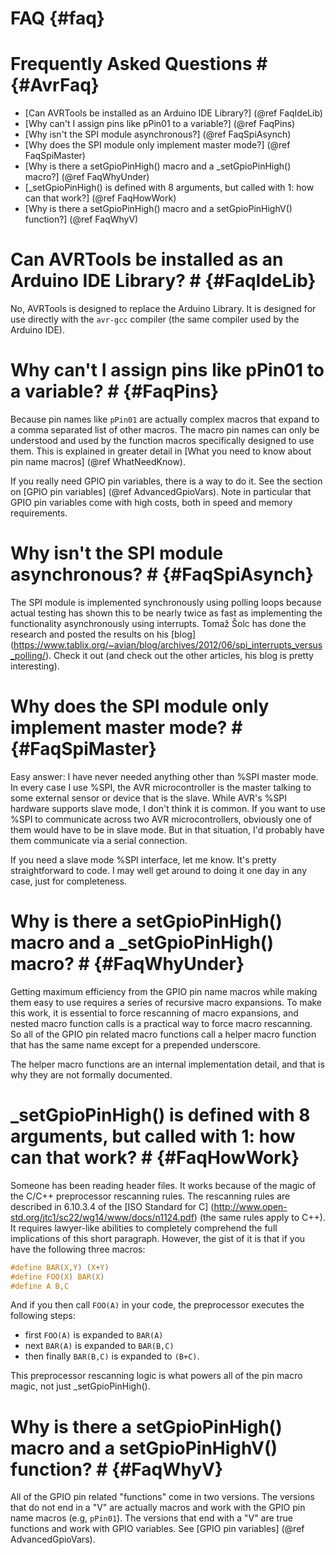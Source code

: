 FAQ                   {#faq}
=================


# Frequently Asked Questions #              {#AvrFaq}

- [Can AVRTools be installed as an Arduino IDE Library?] (@ref FaqIdeLib)
- [Why can't I assign pins like pPin01 to a variable?] (@ref FaqPins)
- [Why isn't the SPI module asynchronous?] (@ref FaqSpiAsynch)
- [Why does the SPI module only implement master mode?] (@ref FaqSpiMaster)
- [Why is there a setGpioPinHigh() macro and a _setGpioPinHigh() macro?] (@ref FaqWhyUnder)
- [_setGpioPinHigh() is defined with 8 arguments, but called with 1: how can that work?] (@ref FaqHowWork)
- [Why is there a setGpioPinHigh() macro and a setGpioPinHighV() function?] (@ref FaqWhyV)



# Can AVRTools be installed as an Arduino IDE Library? #      {#FaqIdeLib}

No, AVRTools is designed to replace the Arduino Library.  It is designed for use directly
with the `avr-gcc` compiler (the
same compiler used by the Arduino IDE).


# Why can't I assign pins like pPin01 to a variable? #      {#FaqPins}

Because pin names like `pPin01` are actually complex macros that expand to a
comma separated list of other macros.  The macro pin names can only be understood
and used by the function macros specifically designed to use them. This is
explained in greater detail in
[What you need to know about pin name macros] (@ref WhatNeedKnow).

If you really need GPIO pin variables, there is a way to do it.
See the section on [GPIO pin variables] (@ref AdvancedGpioVars). Note in particular
that GPIO pin variables come with high costs, both in speed and memory requirements.



# Why isn't the SPI module asynchronous? #                                      {#FaqSpiAsynch}

The SPI module is implemented synchronously using polling loops because actual testing
has shown this to be nearly twice as fast as implementing the functionality
asynchronously using interrupts.  Tomaž Šolc has done the research and posted the
results on his
[blog] (https://www.tablix.org/~avian/blog/archives/2012/06/spi_interrupts_versus_polling/).
Check it out (and check out the other articles, his blog is pretty interesting).




# Why does the SPI module only implement master mode? #                     {#FaqSpiMaster}

Easy answer: I have never needed anything other than %SPI master mode.  In every case I
use %SPI, the AVR microcontroller is the master talking to some external sensor or device
that is the slave.  While AVR's %SPI hardware supports slave mode, I don't think it
is common.  If you want to use %SPI to communicate across two AVR microcontrollers,
obviously one of them would have to be in slave mode.  But in that situation, I'd
probably have them communicate via a serial connection.

If you need a slave mode %SPI interface, let me know.  It's pretty straightforward to
code.  I may well get around to doing it one day in any case, just for completeness.


# Why is there a setGpioPinHigh() macro and a _setGpioPinHigh() macro? #          {#FaqWhyUnder}

Getting maximum efficiency from the GPIO pin name macros while making them
easy to use requires a series of recursive macro expansions.  To make this work,
it is essential to force rescanning of macro expansions, and nested macro
function calls is a practical way to force macro rescanning.  So all of the
GPIO pin related macro functions call a helper macro function that has the
same name except for a prepended underscore.

The helper macro functions are an internal implementation detail, and that is
why they are not formally documented.



# _setGpioPinHigh() is defined with 8 arguments, but called with 1: how can that work? #      {#FaqHowWork}

Someone has been reading header files.  It works because of the magic of the
C/C++ preprocessor rescanning rules.  The rescanning rules are described in
6.10.3.4 of the [ISO Standard for C]
(http://www.open-std.org/jtc1/sc22/wg14/www/docs/n1124.pdf) (the same rules
apply to C++). It requires lawyer-like abilities to completely comprehend the full
implications of this short paragraph.  However, the gist of it is that if
you have the following three macros:

~~~C
#define BAR(X,Y) (X+Y)
#define FOO(X) BAR(X)
#define A B,C
~~~

And if you then call `FOO(A)` in your code, the preprocessor executes the following steps:
- first `FOO(A)` is expanded to `BAR(A)`
- next `BAR(A)` is expanded to `BAR(B,C)`
- then finally `BAR(B,C)` is expanded to `(B+C)`.

This preprocessor rescanning logic is what powers all of the pin macro magic, not just
_setGpioPinHigh().




# Why is there a setGpioPinHigh() macro and a setGpioPinHighV() function? #        {#FaqWhyV}

All of the GPIO pin related "functions" come in two versions.  The versions
that do not end in a "V" are actually macros and work with the GPIO pin
name macros (e.g, `pPin01`).  The versions that end with a "V" are true
functions and work with GPIO variables.  See
[GPIO pin variables] (@ref AdvancedGpioVars).


